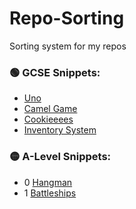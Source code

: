 # Repo-Sorting
Sorting system for my repos

### 🟢 GCSE Snippets:
 - [Uno](https://github.com/TriFoxi/Uno)
 - [Camel Game](https://github.com/TriFoxi/Camel)
 - [Cookieeees](https://github.com/TriFoxi/Cookieeees)
 - [Inventory System](https://github.com/TriFoxi/Inventory)

### 🟡 A-Level Snippets:
 - 0 [Hangman](https://github.com/TriFoxi/Hangman)
 - 1 [Battleships](https://github.com/TriFoxi/Battleships)
